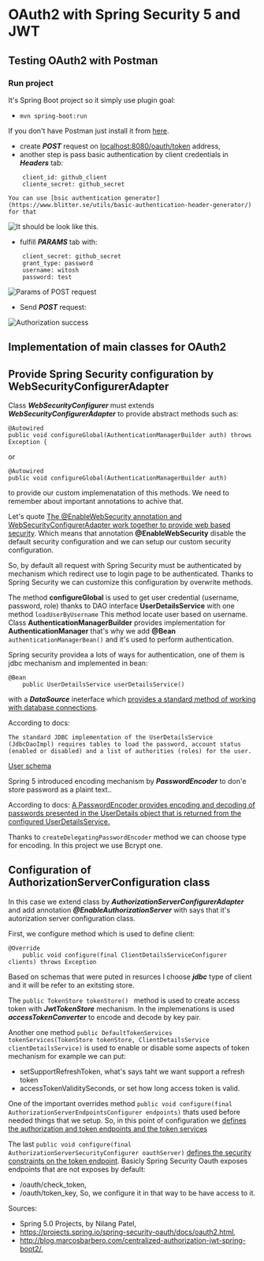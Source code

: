 # OAuth2 with Spring Security 5 and JWT

## Testing OAuth2 with Postman

### Run project
It's Spring Boot project so it simply use plugin goal:
 - ```mvn spring-boot:run```

If you don't have Postman just install it from [here](https://www.getpostman.com/downloads/).

 - create ***POST*** request on [localhost:8080/oauth/token](localhost:8080/oauth/token) address,
 - another step is pass basic authentication by client credentials in ***Headers*** tab:
 ```	 
 	 client_id: github_client
 	 cliente_secret: github_secret
```
 	You can use [bsic authentication generator](https://www.blitter.se/utils/basic-authentication-header-generator/) for that

 ![It should be look like this.](https://user-images.githubusercontent.com/14622491/58766142-7f9d5600-857b-11e9-99c0-a845b4f9661d.png)

 - fulfill ***PARAMS*** tab with:
 ```	 client_id: github_client
	 client_secret: github_secret
	 grant_type: password
	 username: witosh
	 password: test 
```

![Params of POST request](https://user-images.githubusercontent.com/14622491/58766016-f20d3680-8579-11e9-8b38-27605b0a2ba9.png)

 - Send ***POST*** request:

 ![Authorization success](https://user-images.githubusercontent.com/14622491/58766151-9643ad00-857b-11e9-9986-efb560cdcbc4.png)


## Implementation of main classes for OAuth2


## Provide Spring Security configuration by WebSecurityConfigurerAdapter

Class ***WebSecurityConfigurer*** must extends ***WebSecurityConfigurerAdapter*** to provide abstract methods such as:
```
@Autowired
public void configureGlobal(AuthenticationManagerBuilder auth) throws Exception {
```
or
```
@Autowired
public void configureGlobal(AuthenticationManagerBuilder auth)
```
to provide our custom implemenatation of this methods. We need to remember about important annotations to achive that.

Let's quote [The @EnableWebSecurity annotation and WebSecurityConfigurerAdapter work together to provide web based security](https://spring.io/blog/2013/07/03/spring-security-java-config-preview-web-security/). Which means that annotation **@EnableWebSecurity** disable the default security configuration and we can setup our custom security configuration.

So, by default all request with Spring Security must be authenticated by mechanism which redirect use to login page to be authenticated. Thanks to Spring Security we can customize this configuration by overwrite methods.

The method **configureGlobal** is used to get user credential (username, password, role) thanks to DAO interface **UserDetailsService** with one method ```loadUserByUsername``` This method locate user based on username. Class **AuthenticationManagerBuilder** provides implementation for **AuthenticationManager** that's why we add **@Bean** ```authenticationManagerBean()``` and it's used to perform authentication.

Spring security providea a lots of ways for authentication, one of them is jdbc mechanism and implemented in bean:
```
@Bean
	public UserDetailsService userDetailsService()
```
with a ***DataSource*** ineterface which [provides a standard method of working with database connections](https://docs.spring.io/spring-boot/docs/current/reference/html/boot-features-sql.html).

According to docs:
```
The standard JDBC implementation of the UserDetailsService (JdbcDaoImpl) requires tables to load the password, account status (enabled or disabled) and a list of authorities (roles) for the user.
```
[User schema](https://docs.spring.io/spring-security/site/docs/5.2.0.BUILD-SNAPSHOT/reference/htmlsingle/#user-schema)

Spring 5 introduced encoding mechanism by ***PasswordEncoder*** to don'e store password as a plaint text.. 

According to docs:
[A PasswordEncoder provides encoding and decoding of passwords presented in the UserDetails object that is returned from the configured UserDetailsService.](https://docs.spring.io/spring-security/site/docs/5.2.0.BUILD-SNAPSHOT/reference/htmlsingle/#core-services-password-encoding)

Thanks to ```createDelegatingPasswordEncoder``` method we can choose type for encoding. In this project we use Bcrypt one.

## Configuration of AuthorizationServerConfiguration class

In this case we extend class by ***AuthorizationServerConfigurerAdapter*** and add annotation ***@EnableAuthorizationServer*** with says that it's autorization server configuration class. 

First, we configure method which is used to define client:
```
@Override
	public void configure(final ClientDetailsServiceConfigurer clients) throws Exception 
```
Based on schemas that were puted in resurces I choose ***jdbc*** type of client and it will be refer to an exitsting store.

The ```public TokenStore tokenStore() ``` method is used to create access token with ***JwtTokenStore*** mechanism. In the implemenations is used ***accessTokenConverter*** to encode and decode by key pair.

Another one method ```public DefaultTokenServices tokenServices(TokenStore tokenStore, ClientDetailsService clientDetailsService)``` is used to enable or disable some aspects of token mechanism for example we can  put:
 - setSupportRefreshToken, what's says taht we want support a refresh token
 - accessTokenValiditySeconds, or set how long access token is valid. 

One of the important overrides method ```public void configure(final AuthorizationServerEndpointsConfigurer endpoints)```
thats used before needed things that we setup. So, in this point of configuration we [defines the authorization and token endpoints and the token services](https://projects.spring.io/spring-security-oauth/docs/oauth2.html)

The last ```public void configure(final AuthorizationServerSecurityConfigurer oauthServer)``` [defines the security constraints on the token endpoint](https://projects.spring.io/spring-security-oauth/docs/oauth2.html). Basicly Spring Security Oauth exposes endpoints that are not exposes by default:
 - /oauth/check_token,
 - /oauth/token_key,
So, we configure it in that way to be have access to it.

Sources:
 - Spring 5.0 Projects, by Nilang Patel,
 - https://projects.spring.io/spring-security-oauth/docs/oauth2.html,
 - http://blog.marcosbarbero.com/centralized-authorization-jwt-spring-boot2/,
